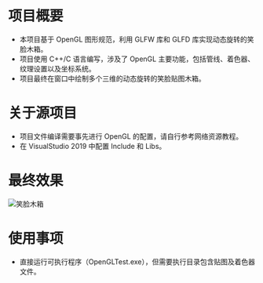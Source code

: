 # 项目概要

- 本项目基于 OpenGL 图形规范，利用 GLFW 库和 GLFD 库实现动态旋转的笑脸木箱。
- 项目使用 C++/C 语言编写，涉及了 OpenGL 主要功能，包括管线、着色器、纹理设置以及坐标系统。
- 项目最终在窗口中绘制多个三维的动态旋转的笑脸贴图木箱。

# 关于源项目

- 项目文件编译需要事先进行 OpenGL 的配置，请自行参考网络资源教程。
- 在 VisualStudio 2019 中配置 Include 和 Libs。

# 最终效果
![笑脸木箱](SmileBox.gif)

# 使用事项

- 直接运行可执行程序（OpenGLTest.exe），但需要执行目录包含贴图及着色器文件。
